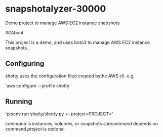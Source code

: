 # snapshotalyzer-30000

Demo project to manage AWS EC2 instance snapshots

##About

This project is a demo, and uses boto3 to manage AWS EC2 instance snapshots.

## Configuring

shotty uses the configuration filed created bythe AWS cli. e.g.

'aws configure --profile shotty'

## Running

'pipenv run shotty/shotty.py <command> <subcomman> <--project=PROJECT>'

*command* is instances, volumes, or snapshots
*subcommand* depends on command
*project* is optional
